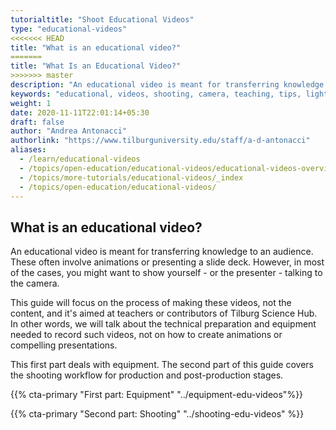 ```yaml
---
tutorialtitle: "Shoot Educational Videos"
type: "educational-videos"
<<<<<<< HEAD
title: "What is an educational video?"
=======
title: "What Is an Educational Video?"
>>>>>>> master
description: "An educational video is meant for transferring knowledge to an audience. Learn how to make them."
keywords: "educational, videos, shooting, camera, teaching, tips, lighting, lenses, microphone, audio"
weight: 1
date: 2020-11-11T22:01:14+05:30
draft: false
author: "Andrea Antonacci"
authorlink: "https://www.tilburguniversity.edu/staff/a-d-antonacci"
aliases:
  - /learn/educational-videos
  - /topics/open-education/educational-videos/educational-videos-overview
  - /topics/more-tutorials/educational-videos/_index
  - /topics/open-education/educational-videos/
---
```


## What is an educational video?
An educational video is meant for transferring knowledge to an audience. These often involve animations or presenting a slide deck. However, in most of the cases, you might want to show yourself - or the presenter - talking to the camera.

This guide will focus on the process of making these videos, not the content, and it's aimed at teachers or contributors of Tilburg Science Hub. In other words, we will talk about the technical preparation and equipment needed to record such videos, not on how to create animations or compelling presentations.

This first part deals with equipment. The second part of this guide covers the shooting workflow for production and post-production stages.

{{% cta-primary "First part: Equipment" "../equipment-edu-videos"%}}

{{% cta-primary "Second part: Shooting" "../shooting-edu-videos" %}}
